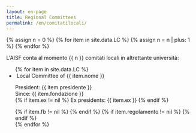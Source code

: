 ```yaml
---
layout: en-page
title: Regional Committees
permalink: /en/comitatilocali/
---
```


{% assign n = 0 %}
{% for item in site.data.LC %}
	{% assign n = n | plus: 1 %}
{% endfor %}

L'AISF conta al momento {{ n }} comitati locali in altrettante università:

<ul class="collection">
	{% for item in site.data.LC %}
	    <li class="collection-item avatar" id="{{ item.nome }}">
	      	<img src="{{ item.img }}" alt="" class="circle">
	      	<span class="title">
				Local Committee of {{ item.nome }}
			</span>
	      	<p>
				President: {{ item.presidente }} 
				<br>
	        	Since: {{ item.fondazione }}
				<br>
				{% if item.ex != nil %}
					Ex presidents: {{ item.ex }}
				{% endif %} 				
	      	</p>
	      	<div class="secondary-content">
				{% if item.fb != nil %}
					<a href="{{ item.fb }}" title="Pagina Facebook">
						<i class="fa fa-lg fa-facebook-square" aria-hidden="true"></i>
					</a>
				{% endif %}
				{% if item.regolamento != nil %}
		        	<a href="{{ item.regolamento }}" title="Regolamento Interno">
						<i class="fa fa-lg fa-file-text"></i>
					</a>
				{% endif %}
	      		<a href="mailto:{{ item.mail }}&#64;&#97;&#105;&#45;&#115;&#102;&#46;&#105;&#116;" title="Indirizzo email">
					<i class="fa fa-lg fa-envelope"></i>
				</a>
			</div>
	    </li>
	{% endfor %}
</ul>

